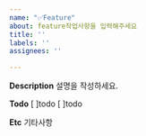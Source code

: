 ```yaml
---
name: "✅Feature"
about: feature작업사항을 입력해주세요
title: ''
labels: ''
assignees: ''

---
```


**Description**
설명을 작성하세요.

**Todo**
[ ]todo
[ ]todo

**Etc**
기타사항

